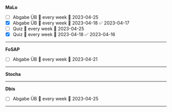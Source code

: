 **MaLo**
- [ ] Abgabe ÜB 🔁 every week 📅 2023-04-25
- [x] Abgabe ÜB 🔁 every week 📅 2023-04-18 ✅ 2023-04-17
- [ ] Quiz 🔁 every week 📅 2023-04-25
- [x] Quiz 🔁 every week 📅 2023-04-18 ✅ 2023-04-16

---

**FoSAP**
- [ ] Abgabe ÜB 🔁 every week  📅 2023-04-21
---
**Stocha**

---

**Dbis**
- [ ] Abgabe ÜB 🔁 every week 📅 2023-04-25
---